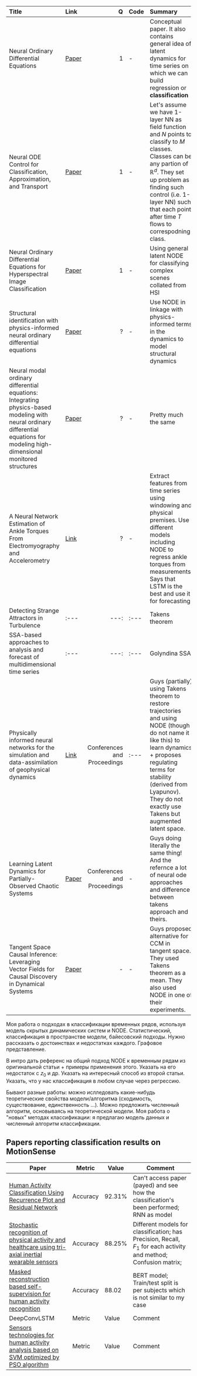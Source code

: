 | Title | Link | Q | Code | Summary |
| :--- | :--- | ---: | :--- | :--- |
| Neural Ordinary Differential Equations | [Paper](https://arxiv.org/pdf/1806.07366) | 1 |  - | Conceptual paper. It also contains general idea of latent dynamics for time series on which we can build regression or **classification** |
| Neural ODE Control for Classification, Approximation, and Transport | [Paper](https://arxiv.org/pdf/2104.05278) | 1 | - | Let's assume we have 1-layer NN as field function and $N$ points to classify to $M$ classes. Classes can be any partion of $\mathbb{R}^d$. They set up problem as finding such control (i.e. 1-layer NN) such that each point after time $T$ flows to correspodning class. |
| Neural Ordinary Differential Equations for Hyperspectral Image Classification | [Paper](https://www2.umbc.edu/rssipl/people/aplaza/Papers/Journals/2020.TGRS.ODE.pdf) | 1 | - | Using general latent NODE for classifying complex scenes collated from HSI |
| Structural identification with physics-informed neural ordinary differential equations | [Paper](https://www.sciencedirect.com/science/article/pii/S0022460X21002686?casa_token=7Sgwj7Cz0PAAAAAA:O7chyfrsZ0QSOwlZZ3r0uEwzv9bks7ME6hO_jMXuZDvvuXsASYYNOjOWGf6dODeNOSHQc52Weq4) | ? | - | Use NODE in linkage with physics-informed terms in the dynamics to model structural dynamics |
| Neural modal ordinary differential equations: Integrating physics-based modeling with neural ordinary differential equations for modeling high-dimensional monitored structures | [Paper](https://www.cambridge.org/core/services/aop-cambridge-core/content/view/FAF0447B372F8EDFE4DA13DC350ADAD9/S2632673622000351a.pdf/neural-modal-ordinary-differential-equations-integrating-physics-based-modeling-with-neural-ordinary-differential-equations-for-modeling-high-dimensional-monitored-structures.pdf) | ? | - | Pretty much the same |
| A Neural Network Estimation of Ankle Torques From Electromyography and Accelerometry | [Link](https://ieeexplore.ieee.org/abstract/document/9513274) | ? | - | Extract features from time series using windowing and physical premises. Use different models including NODE to regress ankle torques from measurements. Says that LSTM is the best and use it for forecasting. |
| Detecting Strange Attractors in Turbulence | :--- | ---: | :--- | Takens theorem |
| SSA-based approaches to analysis and forecast of multidimensional time series | :--- | ---: | :--- | Golyndina SSA |
| Physically informed neural networks for the simulation and data-assimilation of geophysical dynamics | [Link](https://sci-hub.ru/10.1109/igarss39084.2020.9323081) | Conferences and Proceedings| :--- | Guys (partially) using Takens theorem to restore trajectories and using NODE (though do not name it like this) to learn dynamics + proposes regulating terms for stability (derived from Lyapunov). They do not exactly use Takens but augmented latent space. |
| Learning Latent Dynamics for Partially-Observed Chaotic Systems | [Paper](https://openreview.net/pdf?id=BygMreSYPB) | Conferences and Proceedings | - | Guys doing literally the same thing! And the refernce a lot of neural ode approaches and difference between takens approach and theirs. |
| Tangent Space Causal Inference: Leveraging Vector Fields for Causal Discovery in Dynamical Systems | [Paper](https://arxiv.org/pdf/2410.23499) | - | - | Guys proposed alternative for CCM in tangent space. They used Takens theorem as a mean. They also used NODE in one of their experiments. |




Моя работа о подходах в классификации временных рядов, используя модель скрытых динамических систем и NODE. Статистический, классификация в пространстве модели, байесовский подходы. Нужно рассказать о достоинствах и недостатках каждого. Графовое представление.

В интро дать референс на общий подход NODE к временным рядам из оригинальной статьи + примеры применения этого. Указать на его недостаток с $z_0$ и др. Указать на интересный способ из второй статьи. Указать, что у нас классификация в любом случае через регрессию.

Бывают разные работы: можно ислледовать какие-нибудь теоретические свойства модели/алгоритма (сходимость, существование, единственность ...). Можно предложить численный алгоритм, основываясь на теоретической модели. Моя работа о "новых" методах классификации: я предлагаю модель данных и численный алгоритм классификации.

## Papers reporting classification results on MotionSense

| Paper | Metric | Value | Comment |
| --- | --- | --- | --- |
| [Human Activity Classification Using Recurrence Plot and Residual Network](https://ieeexplore.ieee.org/abstract/document/10420336) | Accuracy | 92.31% | Can't access paper (payed) and see how the classification's been performed; RNN as model |
| [Stochastic recognition of physical activity and healthcare using tri-axial inertial wearable sensors](https://www.mdpi.com/2076-3417/10/20/7122) | Accuracy | 88.25% | Different models for classification; has Precision, Recall, $F_1$ for each activity and method; Confusion matrix;  |
| [Masked reconstruction based self-supervision for human activity recognition](https://www.pgrady.net/data/masked-reconstruction.pdf) | Accuracy | 88.02 | BERT model; Train/test split is per subjects which is not similar to my case |
| DeepConvLSTM | Metric | Value | Comment |
| [Sensors technologies for human activity analysis based on SVM optimized by PSO algorithm](https://www.researchgate.net/profile/Ahmad-Jalal-9/publication/384676542_Sensors_Technologies_for_Human_Activity_Analysis_Based_on_SVM_Optimized_by_PSO_Algorithm/links/6702a9a0553d245f9e52ad9d/Sensors-Technologies-for-Human-Activity-Analysis-Based-on-SVM-Optimized-by-PSO-Algorithm.pdf) | Metric | Value | Comment |

